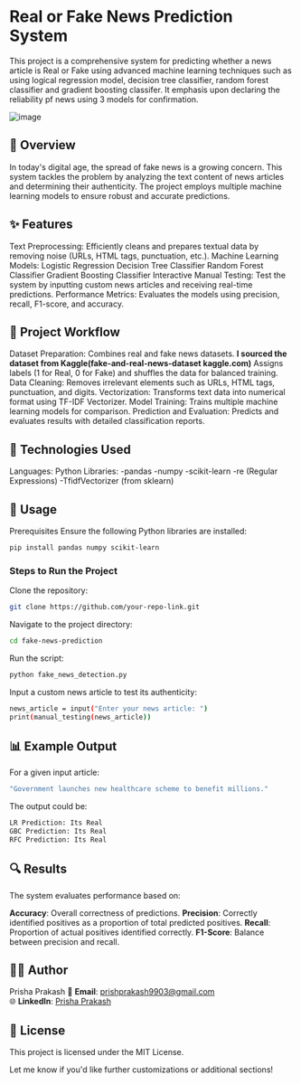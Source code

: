 # Real or Fake News Prediction System
This project is a comprehensive system for predicting whether a news article is Real or Fake using advanced machine learning techniques such as using logical regression model, decision tree classifier, random forest classifier and gradient boosting classifer. It emphasis upon declaring the reliability pf news using 3 models for confirmation.

![image](https://github.com/user-attachments/assets/8d90fd3f-8137-417a-bd9c-b6ae0ca60587)

## 📰 Overview
In today's digital age, the spread of fake news is a growing concern. This system tackles the problem by analyzing the text content of news articles and determining their authenticity. The project employs multiple machine learning models to ensure robust and accurate predictions.

## ✨ Features
Text Preprocessing: Efficiently cleans and prepares textual data by removing noise (URLs, HTML tags, punctuation, etc.).
Machine Learning Models:
Logistic Regression
Decision Tree Classifier
Random Forest Classifier
Gradient Boosting Classifier
Interactive Manual Testing: Test the system by inputting custom news articles and receiving real-time predictions.
Performance Metrics: Evaluates the models using precision, recall, F1-score, and accuracy.
## 📂 Project Workflow
Dataset Preparation:
Combines real and fake news datasets.
**I sourced the dataset from Kaggle(fake-and-real-news-dataset
kaggle.com)**
Assigns labels (1 for Real, 0 for Fake) and shuffles the data for balanced training.
Data Cleaning:
Removes irrelevant elements such as URLs, HTML tags, punctuation, and digits.
Vectorization:
Transforms text data into numerical format using TF-IDF Vectorizer.
Model Training:
Trains multiple machine learning models for comparison.
Prediction and Evaluation:
Predicts and evaluates results with detailed classification reports.
## 🔧 Technologies Used
Languages: Python
Libraries:
-pandas
-numpy
-scikit-learn
-re (Regular Expressions)
-TfidfVectorizer (from sklearn)
## 🚀 Usage
Prerequisites
Ensure the following Python libraries are installed:
   ```bash
pip install pandas numpy scikit-learn
   ```
### Steps to Run the Project
Clone the repository:
   ```bash
git clone https://github.com/your-repo-link.git
   ```
Navigate to the project directory:
   ```bash
cd fake-news-prediction
   ```
Run the script:
   ```bash
python fake_news_detection.py
   ```
Input a custom news article to test its authenticity:
   ```bash
news_article = input("Enter your news article: ")
print(manual_testing(news_article))
   ```
## 📊 Example Output
For a given input article:
   ```bash
"Government launches new healthcare scheme to benefit millions."
   ```
The output could be:
   ```bash
LR Prediction: Its Real
GBC Prediction: Its Real
RFC Prediction: Its Real
   ```
## 🔍 Results
The system evaluates performance based on:

**Accuracy**: Overall correctness of predictions.
**Precision**: Correctly identified positives as a proportion of total predicted positives.
**Recall**: Proportion of actual positives identified correctly.
**F1-Score**: Balance between precision and recall.
## 👩‍💻 Author
Prisha Prakash
📧 **Email**: [prishprakash9903@gmail.com](mailto:prishprakash9903@gmail.com)  
🌐 **LinkedIn**: [Prisha Prakash](https://www.linkedin.com/in/prisha-prakash-950816297)  


## 📜 License
This project is licensed under the MIT License.

Let me know if you'd like further customizations or additional sections!
